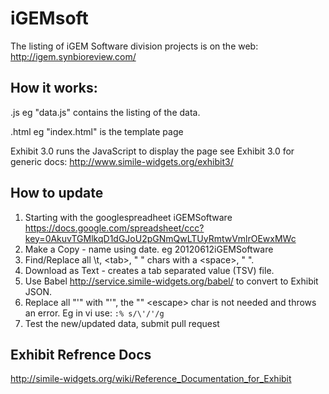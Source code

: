 iGEMsoft
========
The listing of iGEM Software division projects is on the web:
http://igem.synbioreview.com/

How it works:
-------------
.js eg "data.js" contains the listing of the data.

.html eg "index.html" is the template page

Exhibit 3.0 runs the JavaScript to display the page
see Exhibit 3.0 for generic docs: http://www.simile-widgets.org/exhibit3/

How to update
------------

1. Starting with the googlespreadheet iGEMSoftware https://docs.google.com/spreadsheet/ccc?key=0AkuvTGMlkqD1dGJoU2pGNmQwLTUyRmtwVmlrOEwxMWc
2. Make a Copy - name using date. eg 20120612iGEMSoftware
3. Find/Replace all \t, \<tab\>, "	" chars with a \<space\>, " ".
4. Download as Text - creates a tab separated value (TSV) file.
5. Use Babel http://service.simile-widgets.org/babel/ to convert to Exhibit JSON.
6. Replace all "\'" with "'", the "\" \<escape\> char is not needed and throws an error. Eg in vi use: <code>:% s/\\'/'/g </code>
7. Test the new/updated data, submit pull request

Exhibit Refrence Docs
---------------------
http://simile-widgets.org/wiki/Reference_Documentation_for_Exhibit
